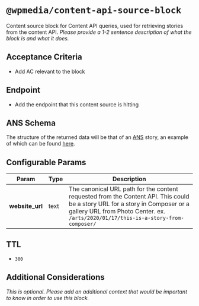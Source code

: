 # `@wpmedia/content-api-source-block`
Content source block for Content API queries, used for retrieving stories from the content API. _Please provide a 1-2 sentence description of what the block is and what it does._

## Acceptance Criteria

- Add AC relevant to the block

## Endpoint

- Add the endpoint that this content source is hitting

## ANS Schema

The structure of the returned data will be that of an [ANS](https://github.com/washingtonpost/ans-schema) story, an example of which can be found [here](https://github.com/washingtonpost/ans-schema/blob/master/tests/fixtures/schema/0.10.3/story-fixture-references.json).

## Configurable Params

| **Param**       | **Type** | **Description**                                                                                                                                                                                                    |
| --------------- | -------- | ------------------------------------------------------------------------------------------------------------------------------------------------------------------------------------------------------------------ |
| **website_url** | text     | The canonical URL path for the content requested from the Content API. This could be a story URL for a story in Composer or a gallery URL from Photo Center. ex. `/arts/2020/01/17/this-is-a-story-from-composer/` |

## TTL

- `300`

## Additional Considerations

_This is optional. Please add an additional context that would be important to know in order to use this block._

